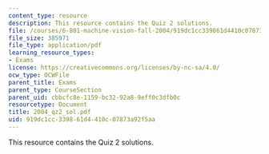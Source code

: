```yaml
---
content_type: resource
description: This resource contains the Quiz 2 solutions.
file: /courses/6-801-machine-vision-fall-2004/919dc1cc339861d4410c07873a92f5aa_2004_qz2_sol.pdf
file_size: 385971
file_type: application/pdf
learning_resource_types:
- Exams
license: https://creativecommons.org/licenses/by-nc-sa/4.0/
ocw_type: OCWFile
parent_title: Exams
parent_type: CourseSection
parent_uid: cbbcfc8e-1159-bc32-92a8-9eff0c3dfb0c
resourcetype: Document
title: 2004_qz2_sol.pdf
uid: 919dc1cc-3398-61d4-410c-07873a92f5aa
---
```

This resource contains the Quiz 2 solutions.